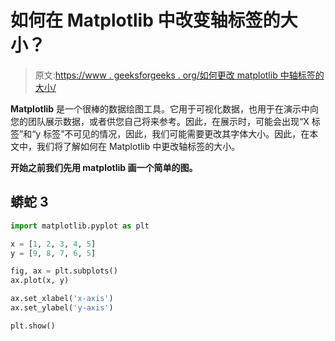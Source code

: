 # 如何在 Matplotlib 中改变轴标签的大小？

> 原文:[https://www . geeksforgeeks . org/如何更改 matplotlib 中轴标签的大小/](https://www.geeksforgeeks.org/how-to-change-the-size-of-axis-labels-in-matplotlib/)

**Matplotlib** 是一个很棒的数据绘图工具。它用于可视化数据，也用于在演示中向您的团队展示数据，或者供您自己将来参考。因此，在展示时，可能会出现“X 标签”和“y 标签”不可见的情况，因此，我们可能需要更改其字体大小。因此，在本文中，我们将了解如何在 Matplotlib 中更改轴标签的大小。

**开始之前我们先用 matplotlib 画一个简单的图。**

## 蟒蛇 3

```py
import matplotlib.pyplot as plt

x = [1, 2, 3, 4, 5]
y = [9, 8, 7, 6, 5]

fig, ax = plt.subplots()
ax.plot(x, y)

ax.set_xlabel('x-axis')
ax.set_ylabel('y-axis')

plt.show()
```